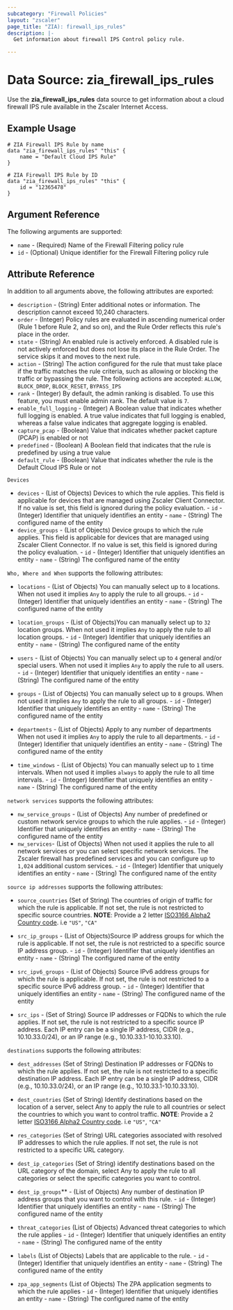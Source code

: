 ```yaml
---
subcategory: "Firewall Policies"
layout: "zscaler"
page_title: "ZIA): firewall_ips_rules"
description: |-
  Get information about firewall IPS Control policy rule.

---
```

# Data Source: zia_firewall_ips_rules

Use the **zia_firewall_ips_rules** data source to get information about a cloud firewall IPS rule available in the Zscaler Internet Access.

## Example Usage

```hcl
# ZIA Firewall IPS Rule by name
data "zia_firewall_ips_rules" "this" {
    name = "Default Cloud IPS Rule"
}
```

```hcl
# ZIA Firewall IPS Rule by ID
data "zia_firewall_ips_rules" "this" {
    id = "12365478"
}
```

## Argument Reference

The following arguments are supported:

* `name` - (Required) Name of the Firewall Filtering policy rule
* `id` - (Optional) Unique identifier for the Firewall Filtering policy rule

## Attribute Reference

In addition to all arguments above, the following attributes are exported:

* `description` - (String) Enter additional notes or information. The description cannot exceed 10,240 characters.
* `order` - (Integer) Policy rules are evaluated in ascending numerical order (Rule 1 before Rule 2, and so on), and the Rule Order reflects this rule's place in the order.
* `state` - (String) An enabled rule is actively enforced. A disabled rule is not actively enforced but does not lose its place in the Rule Order. The service skips it and moves to the next rule.
* `action` - (String) The action configured for the rule that must take place if the traffic matches the rule criteria, such as allowing or blocking the traffic or bypassing the rule. The following actions are accepted: `ALLOW`, `BLOCK_DROP`, `BLOCK_RESET`, `BYPASS_IPS`
* `rank` - (Integer) By default, the admin ranking is disabled. To use this feature, you must enable admin rank. The default value is `7`.
* `enable_full_logging` - (Integer) A Boolean value that indicates whether full logging is enabled. A true value indicates that full logging is enabled, whereas a false value indicates that aggregate logging is enabled.
* `capture_pcap` - (Boolean) Value that indicates whether packet capture (PCAP) is enabled or not
* `predefined` - (Boolean) A Boolean field that indicates that the rule is predefined by using a true value
* `default_rule` - (Boolean) Value that indicates whether the rule is the Default Cloud IPS Rule or not

`Devices`

* `devices` - (List of Objects) Devices to which the rule applies. This field is applicable for devices that are managed using Zscaler Client Connector. If no value is set, this field is ignored during the policy evaluation.
      - `id` - (Integer) Identifier that uniquely identifies an entity
      - `name` - (String) The configured name of the entity
* `device_groups` - (List of Objects) Device groups to which the rule applies. This field is applicable for devices that are managed using Zscaler Client Connector. If no value is set, this field is ignored during the policy evaluation.
      - `id` - (Integer) Identifier that uniquely identifies an entity
      - `name` - (String) The configured name of the entity

`Who, Where and When` supports the following attributes:

* `locations` - (List of Objects) You can manually select up to `8` locations. When not used it implies `Any` to apply the rule to all groups.
      - `id` - (Integer) Identifier that uniquely identifies an entity
      - `name` - (String) The configured name of the entity
* `location_groups` - (List of Objects)You can manually select up to `32` location groups. When not used it implies `Any` to apply the rule to all location groups.
      - `id` - (Integer) Identifier that uniquely identifies an entity
      - `name` - (String) The configured name of the entity
* `users` - (List of Objects) You can manually select up to `4` general and/or special users. When not used it implies `Any` to apply the rule to all users.
      - `id` - (Integer) Identifier that uniquely identifies an entity
      - `name` - (String) The configured name of the entity
* `groups` - (List of Objects) You can manually select up to `8` groups. When not used it implies `Any` to apply the rule to all groups.
      - `id` - (Integer) Identifier that uniquely identifies an entity
      - `name` - (String) The configured name of the entity
* `departments` - (List of Objects) Apply to any number of departments When not used it implies `Any` to apply the rule to all departments.
      - `id` - (Integer) Identifier that uniquely identifies an entity
      - `name` - (String) The configured name of the entity

* `time_windows` - (List of Objects) You can manually select up to `1` time intervals. When not used it implies `always` to apply the rule to all time intervals.
      - `id` - (Integer) Identifier that uniquely identifies an entity
      - `name` - (String) The configured name of the entity

`network services` supports the following attributes:

* `nw_service_groups` - (List of Objects) Any number of predefined or custom network service groups to which the rule applies.
      - `id` - (Integer) Identifier that uniquely identifies an entity
      - `name` - (String) The configured name of the entity
* `nw_services`- (List of Objects) When not used it applies the rule to all network services or you can select specific network services. The Zscaler firewall has predefined services and you can configure up to `1,024` additional custom services.
      - `id` - (Integer) Identifier that uniquely identifies an entity
      - `name` - (String) The configured name of the entity

`source ip addresses` supports the following attributes:

* `source_countries` (Set of String) The countries of origin of traffic for which the rule is applicable. If not set, the rule is not restricted to specific source countries.
    **NOTE**: Provide a 2 letter [ISO3166 Alpha2 Country code](https://en.wikipedia.org/wiki/List_of_ISO_3166_country_codes). i.e ``"US"``, ``"CA"``

* `src_ip_groups` - (List of Objects)Source IP address groups for which the rule is applicable. If not set, the rule is not restricted to a specific source IP address group.
      - `id` - (Integer) Identifier that uniquely identifies an entity
      - `name` - (String) The configured name of the entity

* `src_ipv6_groups` - (List of Objects) Source IPv6 address groups for which the rule is applicable. If not set, the rule is not restricted to a specific source IPv6 address group.
      - `id` - (Integer) Identifier that uniquely identifies an entity
      - `name` - (String) The configured name of the entity

* `src_ips` - (Set of String) Source IP addresses or FQDNs to which the rule applies. If not set, the rule is not restricted to a specific source IP address. Each IP entry can be a single IP address, CIDR (e.g., 10.10.33.0/24), or an IP range (e.g., 10.10.33.1-10.10.33.10).

`destinations` supports the following attributes:

* `dest_addresses` (Set of String) Destination IP addresses or FQDNs to which the rule applies. If not set, the rule is not restricted to a specific destination IP address. Each IP entry can be a single IP address, CIDR (e.g., 10.10.33.0/24), or an IP range (e.g., 10.10.33.1-10.10.33.10).

* `dest_countries` (Set of String) Identify destinations based on the location of a server, select Any to apply the rule to all countries or select the countries to which you want to control traffic.
    **NOTE**: Provide a 2 letter [ISO3166 Alpha2 Country code](https://en.wikipedia.org/wiki/List_of_ISO_3166_country_codes). i.e ``"US"``, ``"CA"``

* `res_categories` (Set of String) URL categories associated with resolved IP addresses to which the rule applies. If not set, the rule is not restricted to a specific URL category.

* `dest_ip_categories` (Set of String)  identify destinations based on the URL category of the domain, select Any to apply the rule to all categories or select the specific categories you want to control.
* `dest_ip_groups`** - (List of Objects) Any number of destination IP address groups that you want to control with this rule.
      - `id` - (Integer) Identifier that uniquely identifies an entity
      - `name` - (String) The configured name of the entity

* `threat_categories` (List of Objects) Advanced threat categories to which the rule applies
      - `id` - (Integer) Identifier that uniquely identifies an entity
      - `name` - (String) The configured name of the entity

* `labels` (List of Objects) Labels that are applicable to the rule.
      - `id` - (Integer) Identifier that uniquely identifies an entity
      - `name` - (String) The configured name of the entity

* `zpa_app_segments` (List of Objects) The ZPA application segments to which the rule applies
      - `id` - (Integer) Identifier that uniquely identifies an entity
      - `name` - (String) The configured name of the entity
